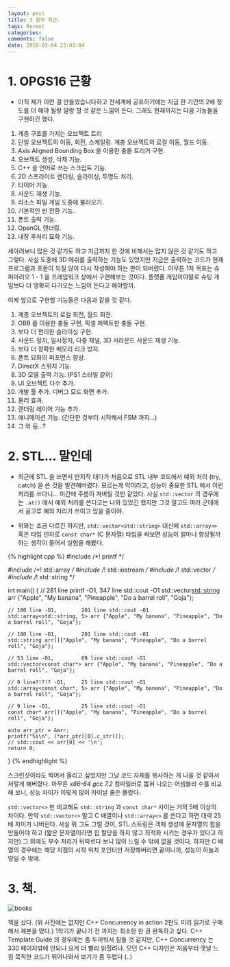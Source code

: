```yaml
---
layout: post
title: 3 월자 최근.
tags: Recent
categories: 
comments: false
date: 2018-03-04 23:03:04
---
```



# 1. OPGS16 근황

* 아직 제가 이런 걸 만들었습니다하고 전세계에 공표하기에는 지금 한 기간의 2배 정도를 더 해야 될랑 말랑 할 것 같은 느낌이 든다. 그래도 현재까지는 다음 기능들을 구현하긴 했다.

<!-- more -->

1. 계층 구조를 가지는 오브젝트 트리
2. 단일 오브젝트의 이동, 회전, 스케일링. 계층 오브젝트의 로컬 이동, 월드 이동.
3. Axis Aligned Bounding Box 을 이용한 충돌 트리거 구현.
4. 오브젝트 생성, 삭제 기능.
5. C++ 을 언어로 쓰는 스크립트 기능.
6. 2D 스프라이트 렌더링, 슬라이싱, 투명도 처리.
7. 타이머 기능.
8. 사운드 재생 기능.
9. 리소스 파일 게임 도중에 불러오기.
10. 기본적인 씬 전환 기능.
11. 폰트 출력 기능.
12. OpenGL 렌더링.
13. 내장 후처리 묘화 기능.

세아려보니 많은 것 같기도 하고 지금까지 한 것에 비해서는 많지 않은 것 같기도 하고 그렇다. 사실 도중에 3D 메쉬를 출력하는 기능도 있었지만 지금은 출력하는 코드가 현재 프로그램과 호환이 되질 않아 다시 작성해야 하는 판이 되버렸다. 아무튼 1차 목표는 슈퍼마리오 1 - 1 을 프레임워크 상에서 구현해보는 것이다. 플랫폼 게임이야말로 슈팅 게임보다 더 명확히 다가오는 느낌이 든다고 해야할까.

이제 앞으로 구현할 기능들은 다음과 같을 것 같다.

1. 계층 오브젝트의 로컬 회전, 월드 회전.
2. OBB 를 이용한 충돌 구현, 픽셀 퍼펙트한 충돌 구현.
3. 보다 더 편리한 슬라이싱 구현.
4. 사운드 정지, 일시정지, 다중 채널, 3D 서라운드 사운드 재생 기능.
5. 보다 더 정확한 메모리 리크 방지.
6. 폰트 묘화의 퍼포먼스 향상.
7. DirectX 스위치 기능.
8. 3D 모델 출력 기능. (PS1 스타일 같이)
9. UI 오브젝트 다수 추가.
10. 개발 툴 추가. 디버그 모드 화면 추가.
11. 물리 효과.
12. 렌더링 레이어 기능 추가.
13. 애니메이션 기능. (간단한 것부터 시작해서 FSM 까지...)
14. 그 외 등...?

# 2. STL... 말인데

* 최근에 STL 을 쓰면서 만지작 대다가 처음으로 STL 내부 코드에서 예외 처리 (try, catch) 을 쓴 것을 발견해버렸다. 모르는게 약이라고, 성능이 중요한 STL 에서 이런 처리를 쓰다니... 미간에 주름이 져버릴 것만 같았다. 사실 `std::vector` 의 경우에는 `.at()` 에서 예외 처리를 쓴다고는 나와 있었긴 했지만 그것 말고도 여러 군데에서 골고루 예외 처리가 쓰이고 있을 줄이야.

* 위와는 조금 다르긴 하지만, `std::vector<std::string>` 대신에 `std::array<>` 혹은 타입 인자로 `const char*` (C 문자열) 타입을 써보면 성능이 얼마나 향상될까 하는 생각이 들어서 실험을 해봤다.

{% highlight cpp %}
#include <cstdio>   /*! printf */

#include <array>    /*! std::array  */
#include <iostream> /*! std::iostream */
#include <vector>   /*! std::vector */
#include <string>   /*! std::string */

int main() {
    // 281 line printf -O1, 347 line std::cout -O1
    std::vector<std::string> arr {"Apple", "My banana", "Pineapple", "Do a barrel roll", "Goja"};

    // 180 line -O1,        201 line std::cout -O1
    std::array<std::string, 5> arr {"Apple", "My banana", "Pineapple", "Do a barrel roll", "Goja"};

    // 180 line -O1,        201 line std::cout -O1
    std::string arr[]{"Apple", "My banana", "Pineapple", "Do a barrel roll", "Goja"};

    // 53 line -O1,         69 line std::cout -O1
    std::vector<const char*> arr {"Apple", "My banana", "Pineapple", "Do a barrel roll", "Goja"};

    // 9 line?!?!? -O1,     25 line std::cout -O1
    std::array<const char*, 5> arr {"Apple", "My banana", "Pineapple", "Do a barrel roll", "Goja"};

    // 9 line -O1,          25 line std::cout -O1
    const char* arr[]{"Apple", "My banana", "Pineapple", "Do a barrel roll", "Goja"};

    auto arr_ptr = &arr;
    printf("%s\n", (*arr_ptr)[0].c_str());
    // std::cout << arr[0] << '\n';
    return 0;
}
{% endhighlight %}

스크린샷이라도 찍어서 올리고 싶었지만 그냥 코드 자체를 복사하는 게 나을 것 같아서 저렇게 해버렸다. 아무튼 *x86-64 gcc 7.2* 컴파일러로 뽑혀 나오는 어셈블리 수를 비교해 보니, 성능 차이가 이렇게 많이 차이날 줄은 몰랐다.

`std::vector<>` 만 비교해도 `std::string` 과 `const char*` 사이는 거의 5배 이상의 차이다. 만약 `std::vector<>` 말고 C 배열이나 `std::array<>` 를 쓴다고 하면 대략 25배 차이가 나버린다. 사실 뭐 그도 그럴 것이, STL 스트링은 객체 생성에 문자열의 힙을 만들어야 하고 (짧은 문자열이라면 힙 할당을 하지 않고 최적화 시키는 경우가 있다고 하지만) 그 외에도 부수 처리가 뒤따르다 보니 많이 느릴 수 밖에 없을 것이다. 하지만 C 배열의 경우에는 해당 지점의 시작 위치 포인터만 저장해버리면 끝이니까, 성능이 하늘과 땅일 수 밖에.

# 3. 책.

![books](..\..\..\..\..\images\201803\05\DXBm7B0WsAEm4pW.jpg)

책을 샀다. (위 사진에는 없지만 C++ Concurrency in action 2판도 미리 읽기로 구매해서 제본을 떴다.) 1학기가 끝나기 전 까지는 최소한 한 권 완독하고 싶다. C++ Template Guide 의 경우에는 좀 두꺼워서 힘들 것 같지만, C++ Concurrency 는 330 페이지밖에 안되니 요게 더 빨리 읽힐려나. 모던 C++ 디자인은 처음부터 옛날 느낌 묵직한 코드가 튀어나와서 보기가 좀 두렵다 (..)